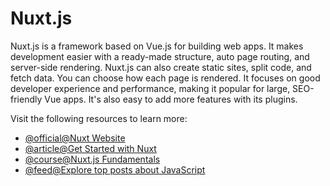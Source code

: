# Nuxt.js

Nuxt.js is a framework based on Vue.js for building web apps. It makes development easier with a ready-made structure, auto page routing, and server-side rendering. Nuxt.js can also create static sites, split code, and fetch data. You can choose how each page is rendered. It focuses on good developer experience and performance, making it popular for large, SEO-friendly Vue apps. It's also easy to add more features with its plugins.

Visit the following resources to learn more:

- [@official@Nuxt Website](https://nuxtjs.org/)
- [@article@Get Started with Nuxt](https://explorers.netlify.com/learn/get-started-with-nuxt)
- [@course@Nuxt.js Fundamentals](https://vueschool.io/courses/nuxtjs-fundamentals)
- [@feed@Explore top posts about JavaScript](https://app.daily.dev/tags/javascript?ref=roadmapsh)
